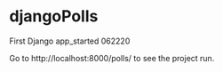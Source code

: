 # djangoPolls
First Django app_started 062220

Go to http://localhost:8000/polls/ to see the project run. 
